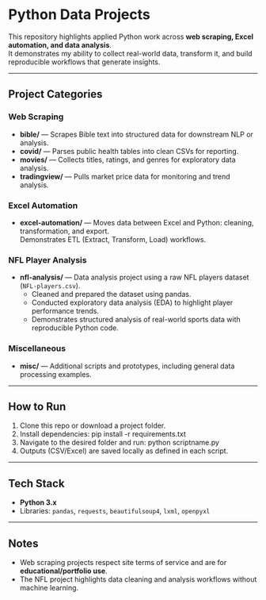 # Python Data Projects

This repository highlights applied Python work across **web scraping, Excel automation, and data analysis**.  
It demonstrates my ability to collect real-world data, transform it, and build reproducible workflows that generate insights.

---

## Project Categories

### Web Scraping
- **bible/** — Scrapes Bible text into structured data for downstream NLP or analysis.  
- **covid/** — Parses public health tables into clean CSVs for reporting.  
- **movies/** — Collects titles, ratings, and genres for exploratory data analysis.  
- **tradingview/** — Pulls market price data for monitoring and trend analysis.

### Excel Automation
- **excel-automation/** — Moves data between Excel and Python: cleaning, transformation, and export.  
  Demonstrates ETL (Extract, Transform, Load) workflows.

### NFL Player Analysis
- **nfl-analysis/** — Data analysis project using a raw NFL players dataset (`NFL-players.csv`).  
  - Cleaned and prepared the dataset using pandas.  
  - Conducted exploratory data analysis (EDA) to highlight player performance trends.  
  - Demonstrates structured analysis of real-world sports data with reproducible Python code.

### Miscellaneous
- **misc/** — Additional scripts and prototypes, including general data processing examples.

---

## How to Run
1. Clone this repo or download a project folder.  
2. Install dependencies: pip install -r requirements.txt
3. Navigate to the desired folder and run: python scriptname.py
4. Outputs (CSV/Excel) are saved locally as defined in each script.

---

## Tech Stack
- **Python 3.x**  
- Libraries: `pandas`, `requests`, `beautifulsoup4`, `lxml`, `openpyxl`  

---

## Notes
- Web scraping projects respect site terms of service and are for **educational/portfolio use**.  
- The NFL project highlights data cleaning and analysis workflows without machine learning.
